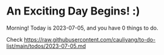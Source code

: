 # An Exciting Day Begins! :)

Morning! Today is 2023-07-05, and you have 0 things to do.

Check https://raw.githubusercontent.com/cauliyang/to-do-list/main/todos/2023-07-05.md